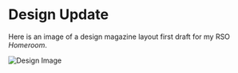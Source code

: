 # Design Update
Here is an image of a design magazine layout first draft for my RSO _Homeroom_. 

![Design Image](Rough-01.jpg)
